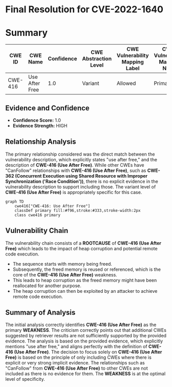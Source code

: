 # Final Resolution for CVE-2022-1640

# Summary
| CWE ID  | CWE Name         | Confidence | CWE Abstraction Level | CWE Vulnerability Mapping Label | CWE-Vulnerability Mapping Notes |
| ------- | ---------------- | ---------- | ----------------------- | ------------------------------- | -------------------------------- |
| CWE-416 | Use After Free   | 1.0        | Variant                 | Allowed                       | Primary CWE                     |

## Evidence and Confidence

*   **Confidence Score:** 1.0
*   **Evidence Strength:** HIGH

## Relationship Analysis
The primary relationship considered was the direct match between the vulnerability description, which explicitly states "use after free," and the description of **CWE-416 (Use After Free)**. While other CWEs have "CanFollow" relationships with **CWE-416 (Use After Free)**, such as **CWE-362 (Concurrent Execution using Shared Resource with Improper Synchronization ('Race Condition'))**, there is no explicit evidence in the vulnerability description to support including those. The variant level of **CWE-416 (Use After Free)** is appropriately specific for this case.

```mermaid
graph TD
    cwe416["CWE-416: Use After Free"]
    classDef primary fill:#f96,stroke:#333,stroke-width:2px
    class cwe416 primary
```

## Vulnerability Chain
The vulnerability chain consists of a **ROOTCAUSE** of **CWE-416 (Use After Free)** which leads to the impact of heap corruption and potential remote code execution.
- The sequence starts with memory being freed.
- Subsequently, the freed memory is reused or referenced, which is the core of the **CWE-416 (Use After Free)** weakness.
- This leads to heap corruption as the freed memory might have been reallocated for another purpose.
- The heap corruption can then be exploited by an attacker to achieve remote code execution.

## Summary of Analysis
The initial analysis correctly identifies **CWE-416 (Use After Free)** as the primary **WEAKNESS**. The criticism correctly points out that additional CWEs suggested by retriever results are not sufficiently supported by the provided evidence. The analysis is based on the provided evidence, which explicitly mentions "use after free," and aligns perfectly with the definition of **CWE-416 (Use After Free)**. The decision to focus solely on **CWE-416 (Use After Free)** is based on the principle of only including CWEs where there is explicit or very strong implicit evidence. The relationships such as "CanFollow" from **CWE-416 (Use After Free)** to other CWEs are not included as there is no evidence for them. The **WEAKNESS** is at the optimal level of specificity.